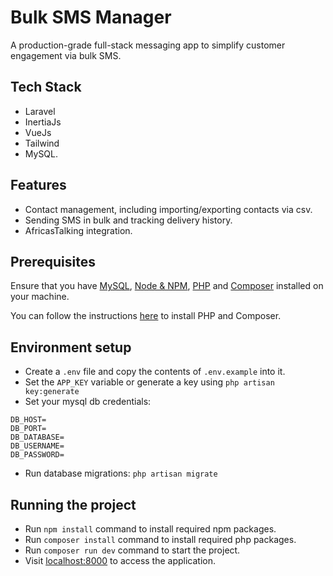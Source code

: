 # Bulk SMS Manager

A production-grade full-stack messaging app to simplify customer engagement via bulk SMS.

## Tech Stack

- Laravel
- InertiaJs
- VueJs
- Tailwind
- MySQL.

## Features

- Contact management, including importing/exporting contacts via csv.
- Sending SMS in bulk and tracking delivery history.
- AfricasTalking integration.

## Prerequisites

Ensure that you have [MySQL](https://www.mysql.com/), [Node & NPM](https://nodejs.org/en), [PHP](https://www.php.net/) and [Composer](https://getcomposer.org/) installed on your machine.

You can follow the instructions [here](https://laravel.com/docs/12.x/installation#installing-php) to install PHP and Composer.

## Environment setup

- Create a `.env` file and copy the contents of `.env.example` into it.
- Set the `APP_KEY` variable or generate a key using `php artisan key:generate
`
- Set your mysql db credentials:

```
DB_HOST=
DB_PORT=
DB_DATABASE=
DB_USERNAME=
DB_PASSWORD=
```
- Run database migrations: `php artisan migrate`
 

## Running the project

- Run `npm install` command to install required npm packages.
- Run `composer install` command to install required php packages.
- Run `composer run dev` command to start the project.
- Visit [localhost:8000](localhost:8000) to access the application.
